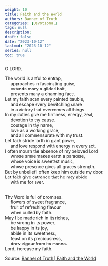 ```yaml
---
weight: 10
title: Faith and the World
authors: Banner of Truth
categories: [Devotional]
tags: null
description: 
draft: false
date: "2023-10-12"
lastmod: "2023-10-12"
series: null
toc: true
---
```


<!--more-->

<!-- Tab links -->

O LORD,

The world is artful to entrap,
<br>&emsp;  approaches in fascinating guise,
<br>&emsp;  extends many a gilded bait,
<br>&emsp;  presents many a charming face.
<br>Let my faith scan every painted bauble,
<br>&emsp;  and escape every bewitching snare
<br>&emsp;  in a victory that overcomes all things.
<br>In my duties give me firmness, energy, zeal,
<br>&emsp;  devotion to thy cause,
<br>&emsp;  courage in thy name,
<br>&emsp;  love as a working grace,
<br>&emsp;  and all commensurate with my trust.
<br>Let faith stride forth in giant power,
<br>&emsp;  and love respond with energy in every act.
<br>I often mourn the absence of my beloved Lord
<br>&emsp;  whose smile makes earth a paradise,
<br>&emsp;  whose voice is sweetest music,
<br>&emsp;  whose presence gives all graces strength.
<br>But by unbelief I often keep him outside my door.
<br>Let faith give entrance that he may abide
<br>&emsp;  with me for ever.

<br>Thy Word is full of promises,
<br>&emsp;  flowers of sweet fragrance,
<br>&emsp;  fruit of refreshing flavour
<br>&emsp;  when culled by faith.
<br>May I be made rich in its riches,
<br>&emsp;  be strong in its power,
<br>&emsp;  be happy in its joy,
<br>&emsp;  abide in its sweetness,
<br>&emsp;  feast on its preciousness,
<br>&emsp;  draw vigour from its manna.
<br>Lord, increase my faith.

Source: <a href = "https://banneroftruth.org/us/devotional/faith-and-the-world/" target="_blank" rel="noopener noreferrer">Banner of Truth | Faith and the World</a>